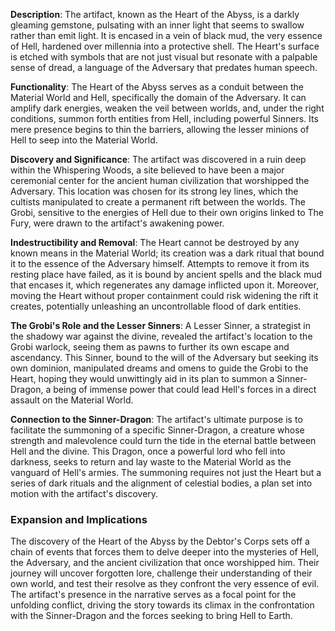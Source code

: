 **Description**: The artifact, known as the Heart of the Abyss, is a darkly gleaming gemstone, pulsating with an inner light that seems to swallow rather than emit light. It is encased in a vein of black mud, the very essence of Hell, hardened over millennia into a protective shell. The Heart's surface is etched with symbols that are not just visual but resonate with a palpable sense of dread, a language of the Adversary that predates human speech.

**Functionality**: The Heart of the Abyss serves as a conduit between the Material World and Hell, specifically the domain of the Adversary. It can amplify dark energies, weaken the veil between worlds, and, under the right conditions, summon forth entities from Hell, including powerful Sinners. Its mere presence begins to thin the barriers, allowing the lesser minions of Hell to seep into the Material World.

**Discovery and Significance**: The artifact was discovered in a ruin deep within the Whispering Woods, a site believed to have been a major ceremonial center for the ancient human civilization that worshipped the Adversary. This location was chosen for its strong ley lines, which the cultists manipulated to create a permanent rift between the worlds. The Grobi, sensitive to the energies of Hell due to their own origins linked to The Fury, were drawn to the artifact's awakening power.

**Indestructibility and Removal**: The Heart cannot be destroyed by any known means in the Material World; its creation was a dark ritual that bound it to the essence of the Adversary himself. Attempts to remove it from its resting place have failed, as it is bound by ancient spells and the black mud that encases it, which regenerates any damage inflicted upon it. Moreover, moving the Heart without proper containment could risk widening the rift it creates, potentially unleashing an uncontrollable flood of dark entities.

**The Grobi's Role and the Lesser Sinners**: A Lesser Sinner, a strategist in the shadowy war against the divine, revealed the artifact's location to the Grobi warlock, seeing them as pawns to further its own escape and ascendancy. This Sinner, bound to the will of the Adversary but seeking its own dominion, manipulated dreams and omens to guide the Grobi to the Heart, hoping they would unwittingly aid in its plan to summon a Sinner-Dragon, a being of immense power that could lead Hell's forces in a direct assault on the Material World.

**Connection to the Sinner-Dragon**: The artifact's ultimate purpose is to facilitate the summoning of a specific Sinner-Dragon, a creature whose strength and malevolence could turn the tide in the eternal battle between Hell and the divine. This Dragon, once a powerful lord who fell into darkness, seeks to return and lay waste to the Material World as the vanguard of Hell's armies. The summoning requires not just the Heart but a series of dark rituals and the alignment of celestial bodies, a plan set into motion with the artifact's discovery.

### Expansion and Implications

The discovery of the Heart of the Abyss by the Debtor's Corps sets off a chain of events that forces them to delve deeper into the mysteries of Hell, the Adversary, and the ancient civilization that once worshipped him. Their journey will uncover forgotten lore, challenge their understanding of their own world, and test their resolve as they confront the very essence of evil. The artifact's presence in the narrative serves as a focal point for the unfolding conflict, driving the story towards its climax in the confrontation with the Sinner-Dragon and the forces seeking to bring Hell to Earth.